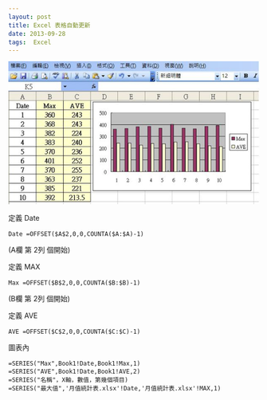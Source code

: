 ```yaml
---
layout: post
title: Excel 表格自動更新
date: 2013-09-28
tags:  Excel
---
```


<img src="/images/posts/Execl/p12.jpg">

定義 Date

```
Date =OFFSET($A$2,0,0,COUNTA($A:$A)-1)
```

(A欄 第 2列 個開始)



定義 MAX

```
Max =OFFSET($B$2,0,0,COUNTA($B:$B)-1)
```

(B欄 第 2列 個開始)



定義 AVE

```
AVE =OFFSET($C$2,0,0,COUNTA($C:$C)-1)
```


圖表內

```
=SERIES("Max",Book1!Date,Book1!Max,1)
=SERIES("AVE",Book1!Date,Book1!AVE,2)
=SERIES("名稱"，X軸，數值，第幾個項目)
=SERIES("最大值",'月值統計表.xlsx'!Date,'月值統計表.xlsx'!MAX,1)
```
